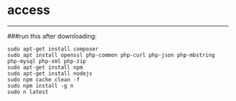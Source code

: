 # access
___
###run this after downloading:
```
sudo apt-get install composer 
sudo apt install openssl php-common php-curl php-json php-mbstring php-mysql php-xml php-zip
sudo apt-get install npm
sudo apt-get install nodejs
sudo npm cache clean -f
sudo npm install -g n
sudo n latest
